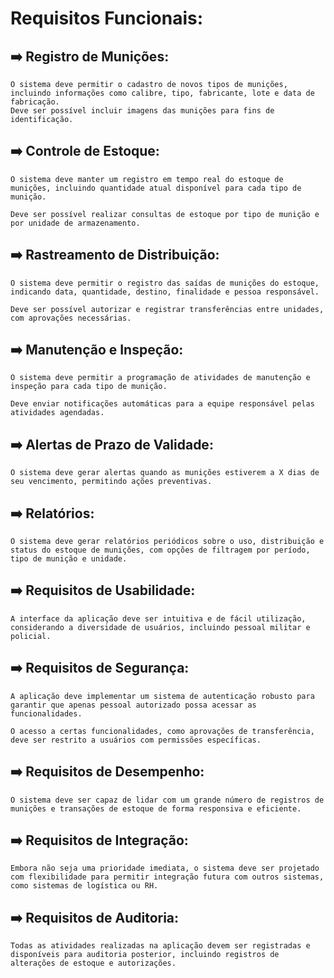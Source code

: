 # Requisitos Funcionais:

## ➡️ Registro de Munições:

    O sistema deve permitir o cadastro de novos tipos de munições, incluindo informações como calibre, tipo, fabricante, lote e data de fabricação.
    Deve ser possível incluir imagens das munições para fins de identificação.

## ➡️ Controle de Estoque:

    O sistema deve manter um registro em tempo real do estoque de munições, incluindo quantidade atual disponível para cada tipo de munição.

    Deve ser possível realizar consultas de estoque por tipo de munição e por unidade de armazenamento.

## ➡️ Rastreamento de Distribuição:

    O sistema deve permitir o registro das saídas de munições do estoque, indicando data, quantidade, destino, finalidade e pessoa responsável.

    Deve ser possível autorizar e registrar transferências entre unidades, com aprovações necessárias.

## ➡️ Manutenção e Inspeção:

    O sistema deve permitir a programação de atividades de manutenção e inspeção para cada tipo de munição.

    Deve enviar notificações automáticas para a equipe responsável pelas atividades agendadas.

## ➡️ Alertas de Prazo de Validade:

    O sistema deve gerar alertas quando as munições estiverem a X dias de seu vencimento, permitindo ações preventivas.

## ➡️ Relatórios:

    O sistema deve gerar relatórios periódicos sobre o uso, distribuição e status do estoque de munições, com opções de filtragem por período, tipo de munição e unidade.

## ➡️ Requisitos de Usabilidade:

    A interface da aplicação deve ser intuitiva e de fácil utilização, considerando a diversidade de usuários, incluindo pessoal militar e policial.

## ➡️ Requisitos de Segurança:

    A aplicação deve implementar um sistema de autenticação robusto para garantir que apenas pessoal autorizado possa acessar as funcionalidades.

    O acesso a certas funcionalidades, como aprovações de transferência, deve ser restrito a usuários com permissões específicas.

## ➡️ Requisitos de Desempenho:

    O sistema deve ser capaz de lidar com um grande número de registros de munições e transações de estoque de forma responsiva e eficiente.

## ➡️ Requisitos de Integração:

    Embora não seja uma prioridade imediata, o sistema deve ser projetado com flexibilidade para permitir integração futura com outros sistemas, como sistemas de logística ou RH.

## ➡️ Requisitos de Auditoria:

    Todas as atividades realizadas na aplicação devem ser registradas e disponíveis para auditoria posterior, incluindo registros de alterações de estoque e autorizações.